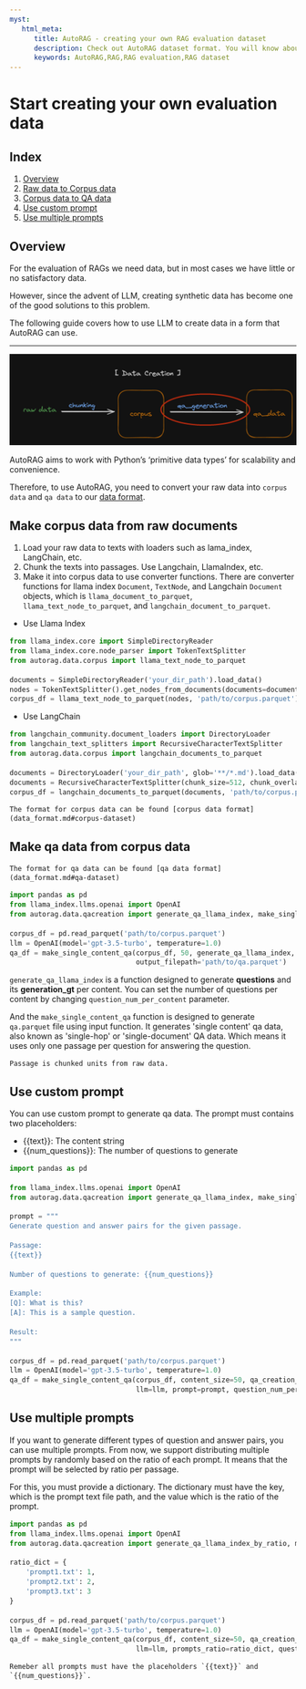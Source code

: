 ```yaml
---
myst:
   html_meta:
      title: AutoRAG - creating your own RAG evaluation dataset
      description: Check out AutoRAG dataset format. You will know about how to make AutoRAG compatible RAG evaluation dataset. 
      keywords: AutoRAG,RAG,RAG evaluation,RAG dataset
---
```

# Start creating your own evaluation data

## Index

1. [Overview](#overview)
2. [Raw data to Corpus data](#make-corpus-data-from-raw-documents)
3. [Corpus data to QA data](#make-qa-data-from-corpus-data)
4. [Use custom prompt](#use-custom-prompt)
5. [Use multiple prompts](#use-multiple-prompts)


## Overview
For the evaluation of RAGs we need data, but in most cases we have little or no satisfactory data.

However, since the advent of LLM, creating synthetic data has become one of the good solutions to this problem.

The following guide covers how to use LLM to create data in a form that AutoRAG can use.

---
![Data Creation](../_static/data_creation.png)

AutoRAG aims to work with Python’s ‘primitive data types’ for scalability and convenience.

Therefore, to use AutoRAG, you need to convert your raw data into `corpus data`  and `qa data` to our [data format](./data_format.md).


## Make corpus data from raw documents
1. Load your raw data to texts with loaders such as lama_index, LangChain, etc.
2. Chunk the texts into passages. Use Langchain, LlamaIndex, etc.
3. Make it into corpus data to use converter functions.
   There are converter functions for llama index `Document`, `TextNode`, and Langchain `Document` objects,
   which is `llama_document_to_parquet`, `llama_text_node_to_parquet`, and `langchain_document_to_parquet`.

- Use Llama Index

```python
from llama_index.core import SimpleDirectoryReader
from llama_index.core.node_parser import TokenTextSplitter
from autorag.data.corpus import llama_text_node_to_parquet

documents = SimpleDirectoryReader('your_dir_path').load_data()
nodes = TokenTextSplitter().get_nodes_from_documents(documents=documents, chunk_size=512, chunk_overlap=128)
corpus_df = llama_text_node_to_parquet(nodes, 'path/to/corpus.parquet')
```

- Use LangChain

```python
from langchain_community.document_loaders import DirectoryLoader
from langchain_text_splitters import RecursiveCharacterTextSplitter
from autorag.data.corpus import langchain_documents_to_parquet

documents = DirectoryLoader('your_dir_path', glob='**/*.md').load_data()
documents = RecursiveCharacterTextSplitter(chunk_size=512, chunk_overlap=128).split_documents(documents)
corpus_df = langchain_documents_to_parquet(documents, 'path/to/corpus.parquet')
```

```{tip}
The format for corpus data can be found [corpus data format](data_format.md#corpus-dataset)
```

## Make qa data from corpus data

```{tip}
The format for qa data can be found [qa data format](data_format.md#qa-dataset)
```

```python
import pandas as pd
from llama_index.llms.openai import OpenAI
from autorag.data.qacreation import generate_qa_llama_index, make_single_content_qa

corpus_df = pd.read_parquet('path/to/corpus.parquet')
llm = OpenAI(model='gpt-3.5-turbo', temperature=1.0)
qa_df = make_single_content_qa(corpus_df, 50, generate_qa_llama_index, llm=llm, question_num_per_content=1,
                               output_filepath='path/to/qa.parquet')
```

`generate_qa_llama_index` is a function designed to generate **questions** and its **generation_gt** per content.
You can set the number of questions per content by changing `question_num_per_content` parameter.

And the `make_single_content_qa` function is designed to generate `qa.parquet` file using input function.
It generates 'single content' qa data, also known as 'single-hop' or 'single-document' QA data.
Which means it uses only one passage per question for answering the question.

```{admonition} What is passage?
Passage is chunked units from raw data.
```

## Use custom prompt

You can use custom prompt to generate qa data.
The prompt must contains two placeholders:

- {{text}}: The content string
- {{num_questions}}: The number of questions to generate

```python
import pandas as pd

from llama_index.llms.openai import OpenAI
from autorag.data.qacreation import generate_qa_llama_index, make_single_content_qa

prompt = """
Generate question and answer pairs for the given passage.

Passage:
{{text}}

Number of questions to generate: {{num_questions}}

Example:
[Q]: What is this?
[A]: This is a sample question.

Result:
"""

corpus_df = pd.read_parquet('path/to/corpus.parquet')
llm = OpenAI(model='gpt-3.5-turbo', temperature=1.0)
qa_df = make_single_content_qa(corpus_df, content_size=50, qa_creation_func=generate_qa_llama_index,
                               llm=llm, prompt=prompt, question_num_per_content=1)
```

## Use multiple prompts

If you want to generate different types of question and answer pairs, you can use multiple prompts.
From now, we support distributing multiple prompts by randomly based on the ratio of each prompt.
It means that the prompt will be selected by ratio per passage.

For this, you must provide a dictionary.
The dictionary must have the key, which is the prompt text file path, and the value which is the ratio of the prompt.

```python
import pandas as pd
from llama_index.llms.openai import OpenAI
from autorag.data.qacreation import generate_qa_llama_index_by_ratio, make_single_content_qa

ratio_dict = {
    'prompt1.txt': 1,
    'prompt2.txt': 2,
    'prompt3.txt': 3
}

corpus_df = pd.read_parquet('path/to/corpus.parquet')
llm = OpenAI(model='gpt-3.5-turbo', temperature=1.0)
qa_df = make_single_content_qa(corpus_df, content_size=50, qa_creation_func=generate_qa_llama_index_by_ratio,
                               llm=llm, prompts_ratio=ratio_dict, question_num_per_content=1, batch=6)
```

```{warning}
Remeber all prompts must have the placeholders `{{text}}` and `{{num_questions}}`.
```
